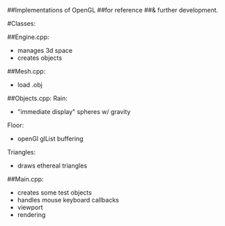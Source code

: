 ##Implementations of OpenGL
##for reference 
##& further development.

#Classes:

##Engine.cpp:
- manages 3d space
- creates objects

##Mesh.cpp:
- load .obj

##Objects.cpp:
Rain:
- "immediate display" spheres w/ gravity

Floor:
- openGl glList buffering

Triangles:
- draws ethereal triangles

##Main.cpp:
- creates some test objects
- handles mouse keyboard callbacks
- viewport
- rendering
